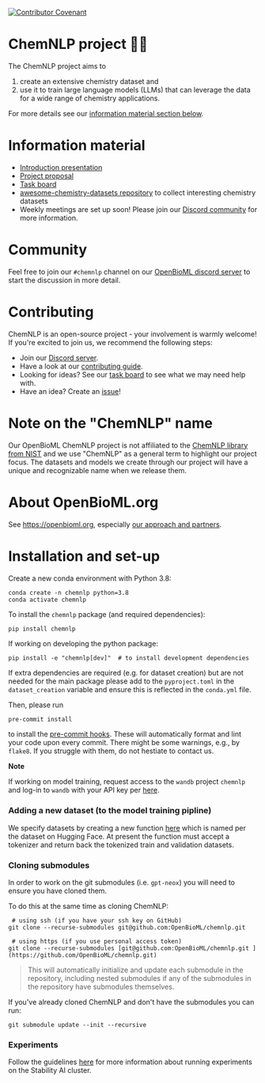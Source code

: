 [![Contributor Covenant](https://img.shields.io/badge/Contributor%20Covenant-2.1-4baaaa.svg)](code_of_conduct.md)

# ChemNLP project 🧪🚀

The ChemNLP project aims to

1. create an extensive chemistry dataset and
1. use it to train large language models (LLMs) that can leverage the data for a wide range of chemistry applications.

For more details see our [information material section below](#information-material).

# Information material

- [Introduction presentation](https://docs.google.com/presentation/d/1JkAKJveYsNGtAWoaksU8ykTdrC0aX3FshiFJ13SU6o8/edit?usp=sharing)
- [Project proposal](https://docs.google.com/document/d/1C44EKSJRojm39P2CaxnEq-0FGwDRaknKxJ8lZI6xr5M/edit?usp=sharing)
- [Task board](https://github.com/orgs/OpenBioML/projects/5/views/1)
- [awesome-chemistry-datasets repository](https://github.com/kjappelbaum/awesome-chemistry-datasets) to collect interesting chemistry datasets
- Weekly meetings are set up soon! Please join our [Discord community](#community) for more information.

# Community

Feel free to join our `#chemnlp` channel on our [OpenBioML discord server](https://discord.com/invite/GgDBFP8ZEt) to start the discussion in more detail.

# Contributing

ChemNLP is an open-source project - your involvement is warmly welcome! If you're excited to join us, we recommend the following steps:

- Join our [Discord server](#community).
- Have a look at our [contributing guide](docs/CONTRIBUTING.md).
- Looking for ideas? See our [task board](https://github.com/orgs/OpenBioML/projects/5/views/1) to see what we may need help with.
- Have an idea? Create an [issue](https://github.com/OpenBioML/chemnlp/issues)!

# Note on the "ChemNLP" name

Our OpenBioML ChemNLP project is not affiliated to the [ChemNLP library from NIST](https://arxiv.org/abs/2209.08203) and we use "ChemNLP" as a general term to highlight our project focus. The datasets and models we create through our project will have a unique and recognizable name when we release them.

# About OpenBioML.org

See https://openbioml.org, especially [our approach and partners](https://openbioml.org/approach-and-partners.html).

# Installation and set-up

Create a new conda environment with Python 3.8:

```
conda create -n chemnlp python=3.8
conda activate chemnlp
```

To install the `chemnlp` package (and required dependencies):

```
pip install chemnlp
```

If working on developing the python package:

```
pip install -e "chemnlp[dev]"  # to install development dependencies
```

If extra dependencies are required (e.g. for dataset creation) but are not needed for the main package please add to the `pyproject.toml` in the `dataset_creation` variable and ensure this is reflected in the `conda.yml` file.

Then, please run

```bash
pre-commit install
```

to install the [pre-commit hooks](https://pre-commit.com/). These will automatically format and lint your code upon every commit.
There might be some warnings, e.g., by `flake8`. If you struggle with them, do not hestiate to contact us.

**Note**

If working on model training, request access to the `wandb` project `chemnlp`
and log-in to `wandb` with your API key per [here](https://docs.wandb.ai/quickstart).

### Adding a new dataset (to the model training pipline)

We specify datasets by creating a new function [here](src/chemnlp/data/hf_datasets.py) which is named per the dataset on Hugging Face. At present the function must accept a tokenizer and return back the tokenized train and validation datasets.

### Cloning submodules

In order to work on the git submodules (i.e. `gpt-neox`) you will need to ensure you have cloned them.

To do this at the same time as cloning ChemNLP:

  ```
   # using ssh (if you have your ssh key on GitHub)
  git clone --recurse-submodules git@github.com:OpenBioML/chemnlp.git

   # using https (if you use personal access token)
  git clone --recurse-submodules [git@github.com:OpenBioML/chemnlp.git ](https://github.com/OpenBioML/chemnlp.git)
  ```

  > This will automatically initialize and update each submodule in the repository, including nested submodules if any of the submodules in the repository have submodules themselves.

 If you've already cloned ChemNLP and don't have the submodules you can run:
```
git submodule update --init --recursive
```

### Experiments

Follow the guidelines [here](experiments/README.md) for more information about running experiments on the Stability AI cluster.
